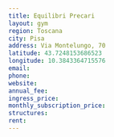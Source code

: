 ```yaml
---
title: Equilibri Precari
layout: gym
region: Toscana
city: Pisa
address: Via Montelungo, 70
latitude: 43.7248153686523
longitude: 10.3843364715576
email: 
phone: 
website: 
annual_fee: 
ingress_price: 
monthly_subscription_price: 
structures: 
rent: 
---
```



